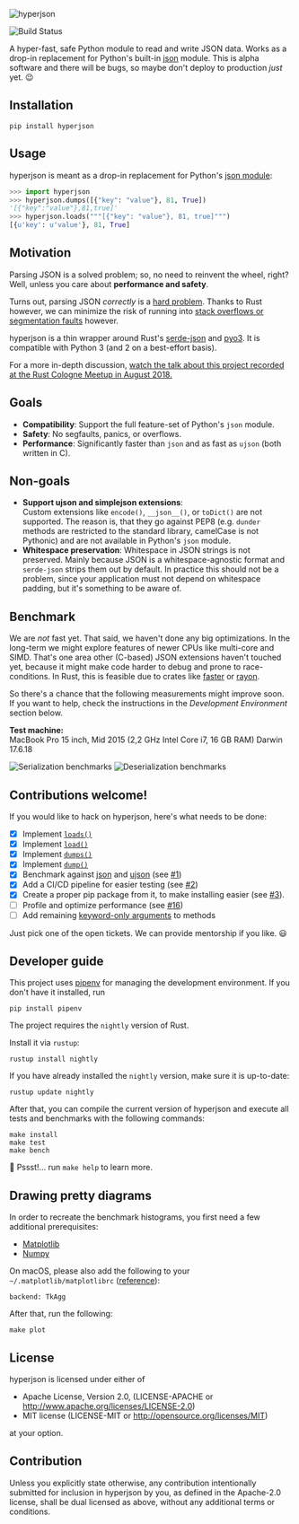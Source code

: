 ![hyperjson](assets/logo.gif)

![Build Status](https://github.com/mre/hyperjson/workflows/Test/badge.svg)

A hyper-fast, safe Python module to read and write JSON data. Works as a
drop-in replacement for Python's built-in
[json](https://docs.python.org/3/library/json.html) module.
This is alpha software and there will be bugs, so maybe don't deploy to production *just* yet. :wink:

## Installation

```
pip install hyperjson
```

## Usage

hyperjson is meant as a drop-in replacement for Python's [json
module](https://docs.python.org/3/library/json.html):  


```python
>>> import hyperjson 
>>> hyperjson.dumps([{"key": "value"}, 81, True])
'[{"key":"value"},81,true]'
>>> hyperjson.loads("""[{"key": "value"}, 81, true]""")
[{u'key': u'value'}, 81, True]
```

## Motivation

Parsing JSON is a solved problem; so, no need to reinvent the wheel, right?  
Well, unless you care about **performance and safety**.

Turns out, parsing JSON *correctly* is a [hard problem](http://seriot.ch/parsing_json.php). Thanks to Rust however, we can minimize the risk of running into [stack overflows or segmentation faults](https://github.com/esnme/ultrajson/issues) however.

hyperjson is a thin wrapper around Rust's [serde-json](https://github.com/serde-rs/json) and [pyo3](https://github.com/PyO3/pyo3). It is compatible with Python 3 (and 2 on a best-effort basis). 

For a more in-depth discussion, [watch the talk about this project recorded at the Rust Cologne Meetup in August 2018.](https://media.ccc.de/v/rustcologne.2018.08.hyperjson)

## Goals

* **Compatibility**: Support the full feature-set of Python's `json` module.
* **Safety**: No segfaults, panics, or overflows.
* **Performance**: Significantly faster than `json` and as fast as `ujson` (both written in C).

## Non-goals

* **Support ujson and simplejson extensions**:  
  Custom extensions like `encode()`, `__json__()`, or `toDict()` are not
  supported. The reason is, that they go against PEP8 (e.g. `dunder` methods
  are restricted to the standard library, camelCase is not Pythonic) and are not
  available in Python's `json` module.
* **Whitespace preservation**: Whitespace in JSON strings is not preserved.
  Mainly because JSON is a whitespace-agnostic format and `serde-json` strips
  them out by default. In practice this should not be a problem, since your
  application must not depend on whitespace padding, but it's something to be
  aware of.

## Benchmark

We are *not* fast yet. That said, we haven't done any big optimizations.
In the long-term we might explore features of newer CPUs like multi-core and SIMD.
That's one area other (C-based) JSON extensions haven't touched yet, because it might
make code harder to debug and prone to race-conditions. In Rust, this is feasible due to crates like
[faster](https://github.com/AdamNiederer/faster) or
[rayon](https://github.com/nikomatsakis/rayon).

So there's a chance that the following measurements might improve soon.  
If you want to help, check the instructions in the *Development Environment* section below.

**Test machine:**  
MacBook Pro 15 inch, Mid 2015 (2,2 GHz Intel Core i7, 16 GB RAM) Darwin 17.6.18

![Serialization benchmarks](assets/serialize.png)
![Deserialization benchmarks](assets/deserialize.png)

## Contributions welcome!

If you would like to hack on hyperjson, here's what needs to be done:

- [X] Implement [`loads()`](https://docs.python.org/3/library/json.html#json.loads)
- [X] Implement [`load()`](https://docs.python.org/3/library/json.html#json.load)
- [X] Implement [`dumps()`](https://docs.python.org/3/library/json.html#json.dumps)
- [X] Implement [`dump()`](https://docs.python.org/3/library/json.html#json.dump)
- [X] Benchmark against [json](https://docs.python.org/3/library/json.html) and
  [ujson](https://github.com/esnme/ultrajson/) (see [#1](https://github.com/mre/hyperjson/issues/1))
- [X] Add a CI/CD pipeline for easier testing (see [#2](https://github.com/mre/hyperjson/issues/2))
- [X] Create a proper pip package from it, to make installing easier (see [#3](https://github.com/mre/hyperjson/issues/3)).
- [ ] Profile and optimize performance (see [#16](https://github.com/mre/hyperjson/issues/16))
- [ ] Add remaining [keyword-only arguments](https://docs.python.org/3/library/json.html#basic-usage) to methods

Just pick one of the open tickets. We can provide mentorship if you like. :smiley:


## Developer guide

This project uses [pipenv](https://docs.pipenv.org/) for managing the development environment. If you don't have it installed, run

```
pip install pipenv
```

The project requires the `nightly` version of Rust.

Install it via `rustup`:

```
rustup install nightly
```

If you have already installed the `nightly` version, make sure it is up-to-date:

```
rustup update nightly
```

After that, you can compile the current version of hyperjson and execute all tests and benchmarks with the following commands:

```
make install
make test
make bench
```

🤫 Pssst!... run `make help` to learn more.


## Drawing pretty diagrams

In order to recreate the benchmark histograms, you first need a few additional prerequisites:

* [Matplotlib](https://matplotlib.org/)
* [Numpy](http://www.numpy.org/)

On macOS, please also add the following to your `~/.matplotlib/matplotlibrc` ([reference](https://markhneedham.com/blog/2018/05/04/python-runtime-error-osx-matplotlib-not-installed-as-framework-mac/)):

```
backend: TkAgg
```

After that, run the following:

```
make plot
```

## License

hyperjson is licensed under either of

* Apache License, Version 2.0, (LICENSE-APACHE or
  http://www.apache.org/licenses/LICENSE-2.0)
* MIT license (LICENSE-MIT or http://opensource.org/licenses/MIT)

at your option.

## Contribution

Unless you explicitly state otherwise, any contribution intentionally submitted
for inclusion in hyperjson by you, as defined in the Apache-2.0 license, shall
be dual licensed as above, without any additional terms or conditions.
